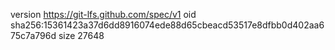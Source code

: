 version https://git-lfs.github.com/spec/v1
oid sha256:15361423a37d6dd8916074ede88d65cbeacd53517e8dfbb0d402aa675c7a796d
size 27648
